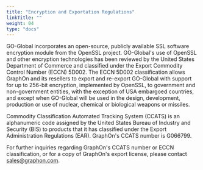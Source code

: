 ```yaml
---
title: "Encryption and Exportation Regulations"
linkTitle: ""
weight: 04
type: "docs"
---
```

GO-Global incorporates an open-source, publicly available SSL software encryption module from the OpenSSL project. GO-Global's use of OpenSSL and other encryption technologies has been reviewed by the United States Department of Commerce and classified under the Export Commodity Control Number (ECCN) 5D002. The ECCN 5D002 classification allows GraphOn and its resellers to export and re-export GO-Global with support for up to 256-bit encryption, implemented by OpenSSL, to government and non-government entities, with the exception of USA embargoed countries, and except when GO-Global will be used in the design, development, production or use of nuclear, chemical or biological weapons or missiles.

Commodity Classification Automated Tracking System (CCATS) is an alphanumeric code assigned by the United States Bureau of Industry and Security (BIS) to products that it has classified under the Export Administration Regulations (EAR). GraphOn's CCATS number is G066799.

For further inquiries regarding GraphOn's CCATS number or ECCN classification, or for a copy of GraphOn's export license, please contact sales@graphon.com.